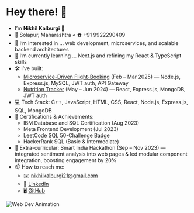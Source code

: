 # Hey there! 👋

- I’m **Nikhil Kalburgi** 📛  
- 📍 Solapur, Maharashtra ⋄ ☎️ +91 9922290409  
- 👀 I’m interested in … web development, microservices, and scalable backend architectures  
- 🌱 I’m currently learning … Next.js and refining my React & TypeScript skills  
- 🛠️ I’ve built:  
  - [Microservice-Driven Flight-Booking](https://github.com/nikhilkalburgi45/Microservice-Driven-Flight-Booking) (Feb – Mar 2025) — Node.js, Express.js, MySQL, JWT auth, API Gateway  
  - [Nutrition Tracker](https://github.com/nikhilkalburgi45/nutrition_tracker) (May – Jun 2024) — React, Express.js, MongoDB, JWT auth  
- 💻 Tech Stack: C++, JavaScript, HTML, CSS, React, Node.js, Express.js, SQL, MongoDB  
- 🏅 Certifications & Achievements:  
  - IBM Database and SQL Certification (Aug 2023)  
  - Meta Frontend Development (Jul 2023)  
  - LeetCode SQL 50-Challenge Badge  
  - HackerRank SQL (Basic & Intermediate)  
- 🎉 Extra-curricular: Smart India Hackathon (Sep – Nov 2023) — integrated sentiment analysis into web pages & led modular component integration, boosting engagement by 20%  
- 📫 How to reach me:  
  - ✉️ nikhilkalburgi21@gmail.com  
  - 🔗 [LinkedIn](https://linkedin.com/in/nikhil-kalburgi)  
  - 🖥️ [GitHub](https://github.com/nikhilkalburgi45)  

![Web Dev Animation](https://media.giphy.com/media/26tn33aiTi1jkl6H6/giphy.gif)
